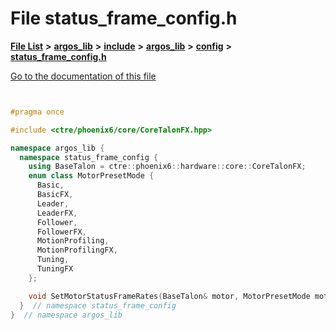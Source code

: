 

# File status\_frame\_config.h

[**File List**](files.md) **>** [**argos\_lib**](dir_f9cbf5730473812e84551a5945ef39f8.md) **>** [**include**](dir_0330651415bf66743a1cd99e3d0db0bc.md) **>** [**argos\_lib**](dir_934baf9e7d2bb4710ca41f9f25ef3ea4.md) **>** [**config**](dir_297090c629331b6211a5a9bae4ee7118.md) **>** [**status\_frame\_config.h**](status__frame__config_8h.md)

[Go to the documentation of this file](status__frame__config_8h.md)


```C++


#pragma once

#include <ctre/phoenix6/core/CoreTalonFX.hpp>

namespace argos_lib {
  namespace status_frame_config {
    using BaseTalon = ctre::phoenix6::hardware::core::CoreTalonFX;
    enum class MotorPresetMode {
      Basic,              
      BasicFX,            
      Leader,             
      LeaderFX,           
      Follower,           
      FollowerFX,         
      MotionProfiling,    
      MotionProfilingFX,  
      Tuning,             
      TuningFX            
    };

    void SetMotorStatusFrameRates(BaseTalon& motor, MotorPresetMode motorMode);
  }  // namespace status_frame_config
}  // namespace argos_lib
```


